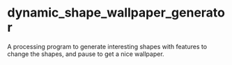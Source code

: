 # dynamic_shape_wallpaper_generator
A processing program to generate interesting shapes with features to change the shapes, and pause to get a nice wallpaper.
